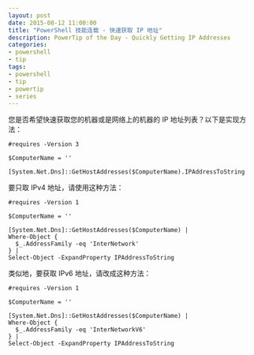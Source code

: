 ```yaml
---
layout: post
date: 2015-08-12 11:00:00
title: "PowerShell 技能连载 - 快速获取 IP 地址"
description: PowerTip of the Day - Quickly Getting IP Addresses
categories:
- powershell
- tip
tags:
- powershell
- tip
- powertip
- series
---
```

您是否希望快速获取您的机器或是网络上的机器的 IP 地址列表？以下是实现方法：

    #requires -Version 3
    
    $ComputerName = ''
    
    [System.Net.Dns]::GetHostAddresses($ComputerName).IPAddressToString

要只取 IPv4 地址，请使用这种方法：

    #requires -Version 1
    
    $ComputerName = ''
    
    [System.Net.Dns]::GetHostAddresses($ComputerName) |
    Where-Object {
      $_.AddressFamily -eq 'InterNetwork'
    } |
    Select-Object -ExpandProperty IPAddressToString

类似地，要获取 IPv6 地址，请改成这种方法：

    #requires -Version 1
    
    $ComputerName = ''
    
    [System.Net.Dns]::GetHostAddresses($ComputerName) |
    Where-Object {
      $_.AddressFamily -eq 'InterNetworkV6'
    } |
    Select-Object -ExpandProperty IPAddressToString

<!--本文国际来源：[Quickly Getting IP Addresses](http://community.idera.com/powershell/powertips/b/tips/posts/quickly-getting-ip-addresses)-->
